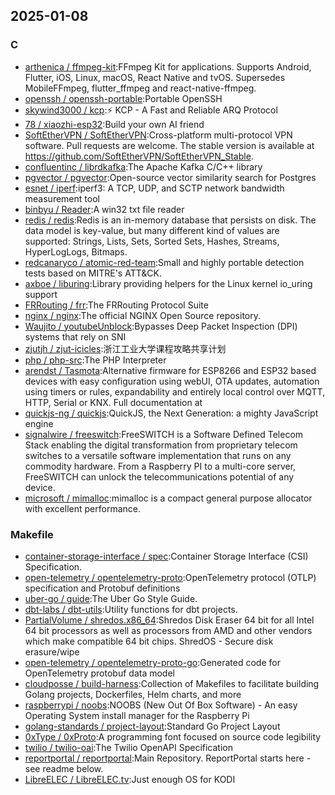 ## 2025-01-08

### C

* [arthenica / ffmpeg-kit](https://github.com/arthenica/ffmpeg-kit):FFmpeg Kit for applications. Supports Android, Flutter, iOS, Linux, macOS, React Native and tvOS. Supersedes MobileFFmpeg, flutter_ffmpeg and react-native-ffmpeg.
* [openssh / openssh-portable](https://github.com/openssh/openssh-portable):Portable OpenSSH
* [skywind3000 / kcp](https://github.com/skywind3000/kcp):⚡ KCP - A Fast and Reliable ARQ Protocol
* [78 / xiaozhi-esp32](https://github.com/78/xiaozhi-esp32):Build your own AI friend
* [SoftEtherVPN / SoftEtherVPN](https://github.com/SoftEtherVPN/SoftEtherVPN):Cross-platform multi-protocol VPN software. Pull requests are welcome. The stable version is available at https://github.com/SoftEtherVPN/SoftEtherVPN_Stable.
* [confluentinc / librdkafka](https://github.com/confluentinc/librdkafka):The Apache Kafka C/C++ library
* [pgvector / pgvector](https://github.com/pgvector/pgvector):Open-source vector similarity search for Postgres
* [esnet / iperf](https://github.com/esnet/iperf):iperf3: A TCP, UDP, and SCTP network bandwidth measurement tool
* [binbyu / Reader](https://github.com/binbyu/Reader):A win32 txt file reader
* [redis / redis](https://github.com/redis/redis):Redis is an in-memory database that persists on disk. The data model is key-value, but many different kind of values are supported: Strings, Lists, Sets, Sorted Sets, Hashes, Streams, HyperLogLogs, Bitmaps.
* [redcanaryco / atomic-red-team](https://github.com/redcanaryco/atomic-red-team):Small and highly portable detection tests based on MITRE's ATT&CK.
* [axboe / liburing](https://github.com/axboe/liburing):Library providing helpers for the Linux kernel io_uring support
* [FRRouting / frr](https://github.com/FRRouting/frr):The FRRouting Protocol Suite
* [nginx / nginx](https://github.com/nginx/nginx):The official NGINX Open Source repository.
* [Waujito / youtubeUnblock](https://github.com/Waujito/youtubeUnblock):Bypasses Deep Packet Inspection (DPI) systems that rely on SNI
* [zjutjh / zjut-icicles](https://github.com/zjutjh/zjut-icicles):浙江工业大学课程攻略共享计划
* [php / php-src](https://github.com/php/php-src):The PHP Interpreter
* [arendst / Tasmota](https://github.com/arendst/Tasmota):Alternative firmware for ESP8266 and ESP32 based devices with easy configuration using webUI, OTA updates, automation using timers or rules, expandability and entirely local control over MQTT, HTTP, Serial or KNX. Full documentation at
* [quickjs-ng / quickjs](https://github.com/quickjs-ng/quickjs):QuickJS, the Next Generation: a mighty JavaScript engine
* [signalwire / freeswitch](https://github.com/signalwire/freeswitch):FreeSWITCH is a Software Defined Telecom Stack enabling the digital transformation from proprietary telecom switches to a versatile software implementation that runs on any commodity hardware. From a Raspberry PI to a multi-core server, FreeSWITCH can unlock the telecommunications potential of any device.
* [microsoft / mimalloc](https://github.com/microsoft/mimalloc):mimalloc is a compact general purpose allocator with excellent performance.

### Makefile

* [container-storage-interface / spec](https://github.com/container-storage-interface/spec):Container Storage Interface (CSI) Specification.
* [open-telemetry / opentelemetry-proto](https://github.com/open-telemetry/opentelemetry-proto):OpenTelemetry protocol (OTLP) specification and Protobuf definitions
* [uber-go / guide](https://github.com/uber-go/guide):The Uber Go Style Guide.
* [dbt-labs / dbt-utils](https://github.com/dbt-labs/dbt-utils):Utility functions for dbt projects.
* [PartialVolume / shredos.x86_64](https://github.com/PartialVolume/shredos.x86_64):Shredos Disk Eraser 64 bit for all Intel 64 bit processors as well as processors from AMD and other vendors which make compatible 64 bit chips. ShredOS - Secure disk erasure/wipe
* [open-telemetry / opentelemetry-proto-go](https://github.com/open-telemetry/opentelemetry-proto-go):Generated code for OpenTelemetry protobuf data model
* [cloudposse / build-harness](https://github.com/cloudposse/build-harness):Collection of Makefiles to facilitate building Golang projects, Dockerfiles, Helm charts, and more
* [raspberrypi / noobs](https://github.com/raspberrypi/noobs):NOOBS (New Out Of Box Software) - An easy Operating System install manager for the Raspberry Pi
* [golang-standards / project-layout](https://github.com/golang-standards/project-layout):Standard Go Project Layout
* [0xType / 0xProto](https://github.com/0xType/0xProto):A programming font focused on source code legibility
* [twilio / twilio-oai](https://github.com/twilio/twilio-oai):The Twilio OpenAPI Specification
* [reportportal / reportportal](https://github.com/reportportal/reportportal):Main Repository. ReportPortal starts here - see readme below.
* [LibreELEC / LibreELEC.tv](https://github.com/LibreELEC/LibreELEC.tv):Just enough OS for KODI
